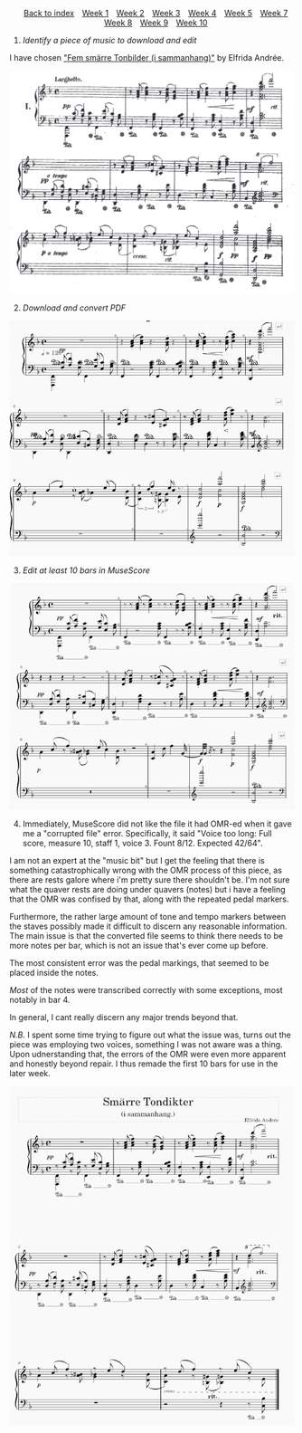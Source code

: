 <head>
    <title>Week 2 | MCA</title>
</head>
<div>
    <style>
        .menu {
        list-style-type: none; 
        text-align: center;
    }
    .menu li {
        display: inline-block;
        margin-right: 10px;
    }
    </style>
    <ul class="menu">
    <li><a href="../README.html">Back to index</a></li>
    <li><a href="week1.html">Week 1</a></li>
    <li><a href="week2.html">Week 2</a></li>
    <li><a href="week3.html">Week 3</a></li>
    <li><a href="week4.html">Week 4</a></li>
    <li><a href="week5.html">Week 5</a></li>
    <li><a href="week7.html">Week 7</a></li>
    <li><a href="week8.html">Week 8</a></li>
    <li><a href="week9.html">Week 9</a></li>
    <li><a href="week10.html">Week 10</a></li>
</ul>
</div>

1. <i>Identify a piece of music to download and edit</i>

I have chosen ["Fem smärre Tonbilder (i sammanhang)"](https://www.swedishmusicalheritage.com/composers/andree-elfrida/SMH-W1200-Fem_smarre_tonbilder_i_sammanhang_Five_smaller_tone_paintings/) by Elfrida Andrée.

![The first 12 bars of a piece of piano music, scanned paper copy.](img/fembilder_original.png)

2. <i>Download and convert PDF</i>

![The first 12 bars of a piece of piano music, digitally converted copy.](img/fembilder_converted.png)

3. <i>Edit at least 10 bars in MuseScore</i>

![The first 12 bars of a piece of piano music, digitally converted copy with the firsat 10 bars edited.](img/fembilder_edited.png)

4. Immediately, MuseScore did not like the file it had OMR-ed when it gave me a "corrupted file" error. Specifically, it said "Voice too long: Full score, measure 10, staff 1, voice 3. Fount 8/12. Expected 42/64".

I am not an expert at the "music bit" but I get the feeling that there is something catastrophically wrong with the OMR process of this piece, as there are rests galore where i'm pretty sure there shouldn't be. I'm not sure what the quaver rests are doing under quavers (notes) but i have a feeling that the OMR was confised by that, along with the repeated pedal markers. 

Furthermore, the rather large amount of tone and tempo markers between the staves possibly made it difficult to discern any reasonable information. The main issue is that the converted file seems to think there needs to be more notes per bar, which is not an issue that's ever come up before.

The most consistent error was the pedal markings, that seemed to be placed inside the notes.

<i>Most</i> of the notes were transcribed correctly with some exceptions, most notably in bar 4.

In general, I cant really discern any major trends beyond that.

<i>N.B.</i>
I spent some time trying to figure out what the issue was, turns out the piece was employing two voices, something I was not aware was a thing. Upon udnerstanding that, the errors of the OMR were even more apparent and honestly beyond repair. I thus remade the first 10 bars for use in the later week.

![10 bars of music made with MuseScore. Title of "Smärre tondikter (i sammanhang)"](img/remade.png)